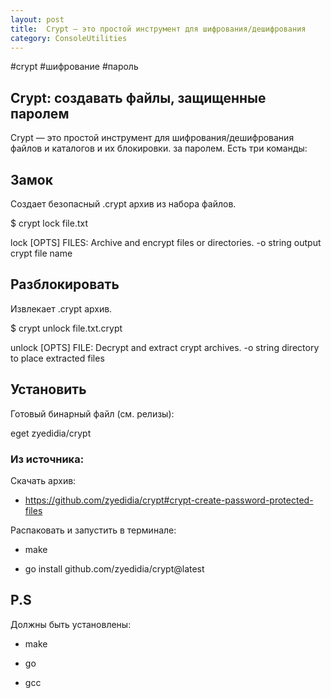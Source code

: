 ```yaml
---
layout: post
title:  Crypt — это простой инструмент для шифрования/дешифрования
category: ConsoleUtilities
---
```


#crypt #шифрование #пароль

## Crypt: создавать файлы, защищенные паролем

Crypt — это простой инструмент для шифрования/дешифрования файлов и каталогов и их блокировки. за паролем. Есть три команды:

## Замок

Создает безопасный .crypt архив из набора файлов.

$ crypt lock file.txt

lock [OPTS] FILES:
  Archive and encrypt files or directories.
  -o string
    	output crypt file name

## Разблокировать

Извлекает .crypt архив.

$ crypt unlock file.txt.crypt

unlock [OPTS] FILE:
  Decrypt and extract crypt archives.
  -o string
    	directory to place extracted files

## Установить

Готовый бинарный файл (см. релизы):

eget zyedidia/crypt

### Из источника:

Скачать архив:

- https://github.com/zyedidia/crypt#crypt-create-password-protected-files

Распаковать и запустить в терминале:

- make

- go install github.com/zyedidia/crypt@latest

## P.S

Должны быть установлены:

- make

- go

- gcc


    	
